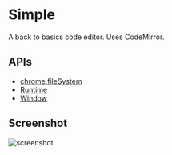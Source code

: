 # Simple

A back to basics code editor. Uses CodeMirror.

## APIs

* [chrome.fileSystem](http://developer.chrome.com/trunk/apps/fileSystem.html)
* [Runtime](http://developer.chrome.com/trunk/apps/app.runtime.html)
* [Window](http://developer.chrome.com/trunk/apps/app.window.html)

     
## Screenshot
![screenshot](https://usercontent.irccloud-cdn.com/file/c7Zh1VbV/unnamed.webp)


